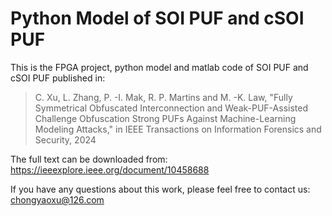 # Python Model of SOI PUF and cSOI PUF
This is the FPGA project, python model and matlab code of SOI PUF and cSOI PUF published in:

> C. Xu, L. Zhang, P. -I. Mak, R. P. Martins and M. -K. Law, "Fully Symmetrical Obfuscated Interconnection and Weak-PUF-Assisted Challenge Obfuscation Strong PUFs Against Machine-Learning Modeling Attacks," in IEEE Transactions on Information Forensics and Security, 2024

The full text can be downloaded from:
https://ieeexplore.ieee.org/document/10458688

If you have any questions about this work, please feel free to contact us: chongyaoxu@126.com
